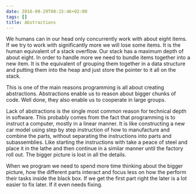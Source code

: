 ```yaml
---
date: 2016-09-29T08:15:46+02:00
tags: []
title: Abstractions
---
```

We humans can in our head only concurrently work with about eight items. If we try to work with significantly more we will lose some items. It is the human equivalent of a stack overflow. Our stack has a maximum depth of about eight. In order to handle more we need to bundle items together into a new item. It is the equivalent of grouping them together in a data structure and putting them into the heap and just store the pointer to it all on the stack.

This is one of the main reasons programming is all about creating abstractions. Abstractions enable us to reason about bigger chunks of code. Well done, they also enable us to cooperate in large groups.

Lack of abstractions is the single most common reason for technical depth in software. This probably comes from the fact that programming is to instruct a computer, mostly in a linear manner. It is like constructing a new car model using step by step instruction of how to manufacture and combine the parts, without separating the instructions into parts and subassemblies. Like starting the instructions with take a peace of steel and place it in the lathe and then continue in a similar manner until the factory roll out. The bigger picture is lost in all the details.

When we program we need to spend more time thinking about the bigger picture, how the different parts interact and focus less on how the perform their tasks inside the black box. If we get the first part right the later is a lot easier to fix later. If it even needs fixing.
